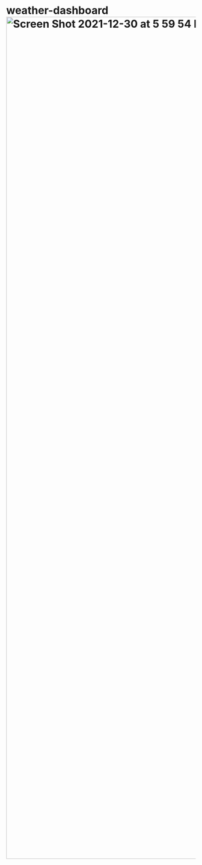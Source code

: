 # weather-dashboard<img width="2240" alt="Screen Shot 2021-12-30 at 5 59 54 PM" src="https://user-images.githubusercontent.com/89868916/147793233-e5cbb933-5094-47c4-8780-d19fe2f0d6ce.png">
